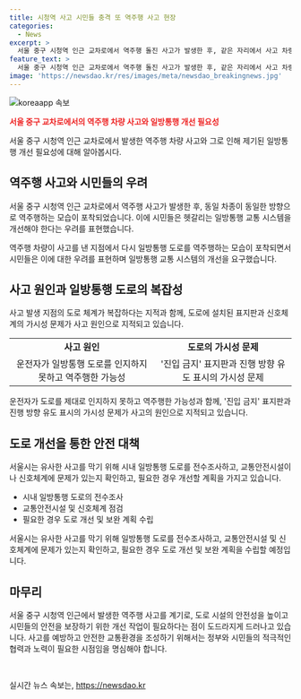 ```yaml
---
title: 시청역 사고 시민들 충격 또 역주행 사고 현장
categories:
  - News
excerpt: >
  서울 중구 시청역 인근 교차로에서 역주행 돌진 사고가 발생한 후, 같은 자리에서 사고 차량과 동일한 제네시스 G80 차량이 역주행하며 논란을 일으키고 있다. 이에 시민들은 헷갈리는 일방통행 교통 시스템을 개선할 필요성을 제기하며 우려를 표현했다. 사고의 원인과 관련하여 여러 가설이 제기되고 있으며, 이러한 역주행 사고를 막기 위해 서울시는 일방통행 도로를 전수조사하고 개선할 계획이라고 한다.
feature_text: >
  서울 중구 시청역 인근 교차로에서 역주행 돌진 사고가 발생한 후, 같은 자리에서 사고 차량과 동일한 제네시스 G80 차량이 역주행하며 논란을 일으키고 있다. 이에 시민들은 헷갈리는 일방통행 교통 시스템을 개선할 필요성을 제기하며 우려를 표현했다. 사고의 원인과 관련하여 여러 가설이 제기되고 있으며, 이러한 역주행 사고를 막기 위해 서울시는 일방통행 도로를 전수조사하고 개선할 계획이라고 한다.
image: 'https://newsdao.kr/res/images/meta/newsdao_breakingnews.jpg'
---
```


<p><img src="https://newsdao.kr/res/images/meta/newsdao_breakingnews.jpg" alt="koreaapp 속보" /></p>

<p><b><span style="color: #ee2323;">서울 중구 교차로에서의 역주행 차량 사고와 일방통행 개선 필요성</span></b></p>

<p>서울 중구 시청역 인근 교차로에서 발생한 역주행 차량 사고와 그로 인해 제기된 일방통행 개선 필요성에 대해 알아봅시다.</p>

<h2 data-ke-size="size26">역주행 사고와 시민들의 우려</h2>

<p>서울 중구 시청역 인근 교차로에서 역주행 사고가 발생한 후, 동일 차종이 동일한 방향으로 역주행하는 모습이 포착되었습니다. 이에 시민들은 헷갈리는 일방통행 교통 시스템을 개선해야 한다는 우려를 표현했습니다.</p>

<p data-ke-size="size16">역주행 차량이 사고를 낸 지점에서 다시 일방통행 도로를 역주행하는 모습이 포착되면서 시민들은 이에 대한 우려를 표현하며 일방통행 교통 시스템의 개선을 요구했습니다.</p>

<h2 data-ke-size="size26">사고 원인과 일방통행 도로의 복잡성</h2>

<p>사고 발생 지점의 도로 체계가 복잡하다는 지적과 함께, 도로에 설치된 표지판과 신호체계의 가시성 문제가 사고 원인으로 지적되고 있습니다.</p>

<table>
   <tr>
      <td style="text-align: center; height: 17px;"><b>사고 원인</b></td>
      <td style="text-align: center; height: 17px;"><b>도로의 가시성 문제</b></td>
   </tr>
   <tr>
      <td style="text-align: center;">운전자가 일방통행 도로를 인지하지 못하고 역주행한 가능성</td>
      <td style="text-align: center;">'진입 금지' 표지판과 진행 방향 유도 표시의 가시성 문제</td>
   </tr>
</table>

<p data-ke-size="size16">운전자가 도로를 제대로 인지하지 못하고 역주행한 가능성과 함께, '진입 금지' 표지판과 진행 방향 유도 표시의 가시성 문제가 사고의 원인으로 지적되고 있습니다.</p>

<h2 data-ke-size="size26">도로 개선을 통한 안전 대책</h2>

<p>서울시는 유사한 사고를 막기 위해 시내 일방통행 도로를 전수조사하고, 교통안전시설이나 신호체계에 문제가 있는지 확인하고, 필요한 경우 개선할 계획을 가지고 있습니다.</p>

<ul>
    <li>시내 일방통행 도로의 전수조사</li>
    <li>교통안전시설 및 신호체계 점검</li>
    <li>필요한 경우 도로 개선 및 보완 계획 수립</li>
</ul>

<p data-ke-size="size16">서울시는 유사한 사고를 막기 위해 일방통행 도로를 전수조사하고, 교통안전시설 및 신호체계에 문제가 있는지 확인하고, 필요한 경우 도로 개선 및 보완 계획을 수립할 예정입니다.</p>

<h2 data-ke-size="size26">마무리</h2>

<p>서울 중구 시청역 인근에서 발생한 역주행 사고를 계기로, 도로 시설의 안전성을 높이고 시민들의 안전을 보장하기 위한 개선 작업이 필요하다는 점이 도드라지게 드러나고 있습니다. 사고를 예방하고 안전한 교통환경을 조성하기 위해서는 정부와 시민들의 적극적인 협력과 노력이 필요한 시점임을 명심해야 합니다.</p>

<p data-ke-size="size16">&nbsp;</p>
실시간 뉴스 속보는, <a href="https://newsdao.kr" rel="dofollow">https://newsdao.kr</a>


